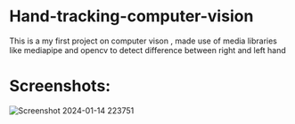 # Hand-tracking-computer-vision
This is a my first project  on computer vison , made use of media libraries like mediapipe and opencv to detect difference between right and left hand

# Screenshots:



![Screenshot 2024-01-14 223751](https://github.com/yssvi72/Hand-tracking-computer-vision/assets/141433982/957509fd-389c-43d7-aa41-b618d806c9f1)

